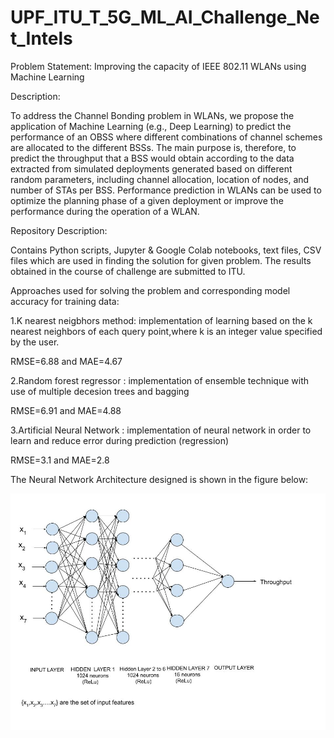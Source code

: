 # UPF_ITU_T_5G_ML_AI_Challenge_Net_Intels

Problem Statement: Improving the capacity of IEEE 802.11 WLANs using Machine Learning

Description:

To address the Channel Bonding problem in WLANs, we propose the application of Machine Learning (e.g., Deep Learning) to predict the performance of an OBSS where different combinations of channel schemes are allocated to the different BSSs. The main purpose is, therefore, to predict the throughput that a BSS would obtain according to the data extracted from simulated deployments generated based on different random parameters, including channel allocation, location of nodes, and number of STAs per BSS.
Performance prediction in WLANs can be used to optimize the planning phase of a given deployment or improve the performance during the operation of a WLAN.

Repository Description:

Contains Python scripts, Jupyter & Google Colab notebooks, text files, CSV files which are used in finding the solution for given problem. The results obtained in the course of challenge are submitted to ITU.

Approaches used for solving the problem and corresponding model accuracy for training data:

1.K nearest neigbhors method: implementation of learning based on the k nearest neighbors of each query point,where k is an integer value specified by the user.

  RMSE=6.88 and MAE=4.67
  
2.Random forest regressor : implementation of ensemble technique with use of multiple decesion trees and bagging

  RMSE=6.91 and MAE=4.88
  
3.Artificial Neural Network : implementation of neural network in order to learn and reduce error during prediction (regression)

 RMSE=3.1 and MAE=2.8

The Neural Network Architecture designed is shown in the figure below:

![](Neural_Network_Architecture.jpg)


 
  

